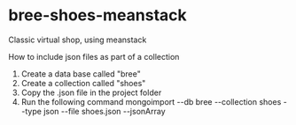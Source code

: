 # bree-shoes-meanstack
Classic virtual shop, using meanstack

How to include json files as part of a collection

1. Create a data base called "bree"
2. Create a collection called "shoes"
3. Copy the .json file in the project folder
4. Run the following command
mongoimport --db bree --collection shoes --type json --file shoes.json --jsonArray
